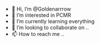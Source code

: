 - 👋 Hi, I’m @Goldenarrrow
- 👀 I’m interested in PCMR
- 🌱 I’m currently learning everything
- 💞️ I’m looking to collaborate on ..
- 📫 How to reach me ..

<!---
Goldenarrrow/Goldenarrrow is a ✨ special ✨ repository because its `README.md` (this file) appears on your GitHub profile.
You can click the Preview link to take a look at your changes.
--->

